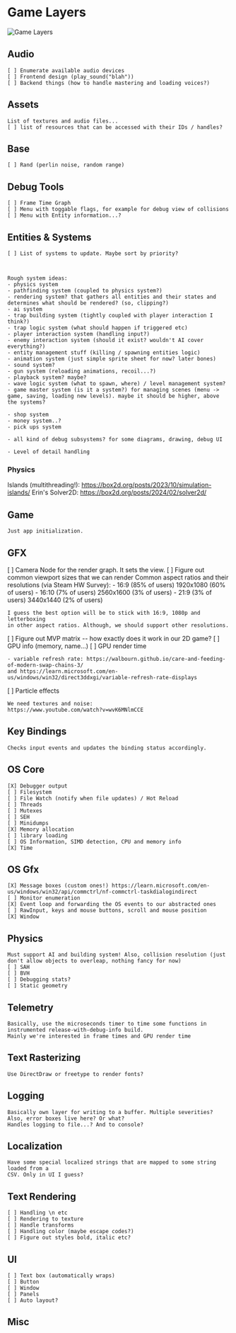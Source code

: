 # Game Layers
  
  ![Game Layers](game_layers_1.png)

## Audio

    [ ] Enumerate available audio devices
    [ ] Frontend design (play_sound("blah"))
    [ ] Backend things (how to handle mastering and loading voices?)

## Assets

    List of textures and audio files...
    [ ] list of resources that can be accessed with their IDs / handles?

## Base

    [ ] Rand (perlin noise, random range)

## Debug Tools

    [ ] Frame Time Graph
    [ ] Menu with toggable flags, for example for debug view of collisions
    [ ] Menu with Entity information...?

## Entities & Systems

    [ ] List of systems to update. Maybe sort by priority?



    Rough system ideas:
    - physics system
    - pathfinding system (coupled to physics system?)
    - rendering system? that gathers all entities and their states and determines what should be rendered? (so, clipping?)
    - ai system
    - trap building system (tightly coupled with player interaction I think?)
    - trap logic system (what should happen if triggered etc)
    - player interaction system (handling input?)
    - enemy interaction system (should it exist? wouldn't AI cover everything?)
    - entity management stuff (killing / spawning entities logic)
    - animation system (just simple sprite sheet for now? later bones)
    - sound system?
    - gun system (reloading animations, recoil...?)
    - playback system? maybe?
    - wave logic system (what to spawn, where) / level management system?
    - game master system (is it a system?) for managing scenes (menu -> game, saving, loading new levels). maybe it should be higher, above the systems?
    
    - shop system
    - money system..?
    - pick ups system

    - all kind of debug subsystems? for some diagrams, drawing, debug UI

    - Level of detail handling

### Physics

  Islands (multithreading!): <https://box2d.org/posts/2023/10/simulation-islands/>
  Erin's Solver2D: <https://box2d.org/posts/2024/02/solver2d/>

## Game

    Just app initialization.

## GFX

  [ ] Camera Node for the render graph. It sets the view.
  [ ] Figure out common viewport sizes that we can render
    Common aspect ratios and their resolutions (via Steam HW Survey):
    - 16:9  (85% of users)  1920x1080  (60% of users)
    - 16:10 (7% of users)   2560x1600  (3% of users)
    - 21:9  (3% of users)   3440x1440  (2% of users)

    I guess the best option will be to stick with 16:9, 1080p and letterboxing
    in other aspect ratios. Although, we should support other resolutions.

  [ ] Figure out MVP matrix -- how exactly does it work in our 2D game?
  [ ] GPU info (memory, name...)
  [ ] GPU render time

    - variable refresh rate: https://walbourn.github.io/care-and-feeding-of-modern-swap-chains-3/
    and https://learn.microsoft.com/en-us/windows/win32/direct3ddxgi/variable-refresh-rate-displays

  [ ] Particle effects

    We need textures and noise:
    https://www.youtube.com/watch?v=wvK6MNlmCCE

## Key Bindings

    Checks input events and updates the binding status accordingly.

## OS Core

    [X] Debugger output
    [ ] Filesystem 
    [ ] File Watch (notify when file updates) / Hot Reload
    [ ] Threads
    [ ] Mutexes
    [ ] SEH
    [ ] Minidumps
    [X] Memory allocation
    [ ] library loading
    [ ] OS Information, SIMD detection, CPU and memory info
    [X] Time

## OS Gfx

    [X] Message boxes (custom ones!) https://learn.microsoft.com/en-us/windows/win32/api/commctrl/nf-commctrl-taskdialogindirect
    [ ] Monitor enumeration
    [X] Event loop and forwarding the OS events to our abstracted ones
    [ ] RawInput, keys and mouse buttons, scroll and mouse position
    [X] Window

## Physics

    Must support AI and building system! Also, collision resolution (just don't allow objects to overleap, nothing fancy for now)
    [ ] SAH
    [ ] BVH
    [ ] Debugging stats?
    [ ] Static geometry

## Telemetry

    Basically, use the microseconds timer to time some functions in instrumented release-with-debug-info build.
    Mainly we're interested in frame times and GPU render time

## Text Rasterizing

    Use DirectDraw or freetype to render fonts?

## Logging

    Basically own layer for writing to a buffer. Multiple severities? Also, error boxes live here? Or what? 
    Handles logging to file...? And to console?

## Localization

    Have some special localized strings that are mapped to some string loaded from a 
    CSV. Only in UI I guess?

## Text Rendering

    [ ] Handling \n etc
    [ ] Rendering to texture
    [ ] Handle transforms
    [ ] Handling color (maybe escape codes?)
    [ ] Figure out styles bold, italic etc?

## UI

    [ ] Text box (automatically wraps)
    [ ] Button
    [ ] Window
    [ ] Panels
    [ ] Auto layout?

## Misc
